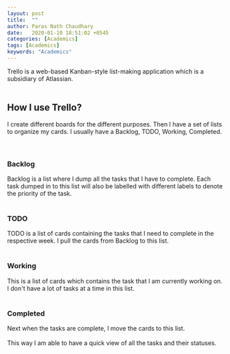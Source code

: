 ```yaml
---
layout: post
title:  ""
author: Paras Nath Chaudhary
date:   2020-01-10 18:51:02 +0545
categories: [Academics]
tags: [Academics]
keywords: "Academics"
---
```

Trello is a web-based Kanban-style list-making application which is a subsidiary of Atlassian.
&nbsp;  
&nbsp;    
## How I use Trello?
I create different boards for the different purposes. Then I have a set of lists to organize my cards. I usually have a Backlog, TODO, Working, Completed.
&nbsp;  
&nbsp;  
### Backlog  
Backlog is a list where I dump all the tasks that I have to complete. Each task dumped in to this list will also be labelled with different labels to denote the priority of the task.
&nbsp;  
&nbsp;  
### TODO
TODO is a list of cards containing the tasks that I need to complete in the respective week. I pull the cards from Backlog to this list.
&nbsp;  
&nbsp;  
### Working
This is a list of cards which contains the task that I am currently working on. I don't have a lot of tasks at a time in this list.
&nbsp;  
&nbsp;  
### Completed
Next when the tasks are complete, I move the cards to this list.
&nbsp;  
&nbsp;  
This way I am able to have a quick view of all the tasks and their statuses.
